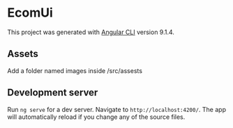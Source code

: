 # EcomUi

This project was generated with [Angular CLI](https://github.com/angular/angular-cli) version 9.1.4.

## Assets

Add a folder named images inside /src/assests

## Development server

Run `ng serve` for a dev server. Navigate to `http://localhost:4200/`. The app will automatically reload if you change any of the source files.
